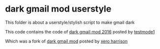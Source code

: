 # dark gmail mod userstyle

This folder is about a userstyle/stylish script to make gmail dark

This code contains the code of [dark gmail mod 2016](https://userstyles.org/styles/135151/dark-gmail-mod-2016) posted by [testmode1](https://userstyles.org/users/353498|testmode1)

Which was a fork of [dark gmail mod](https://userstyles.org/styles/121726/dark-gmail-mod) posted by [xero harrison](https://userstyles.org/users/295859)




